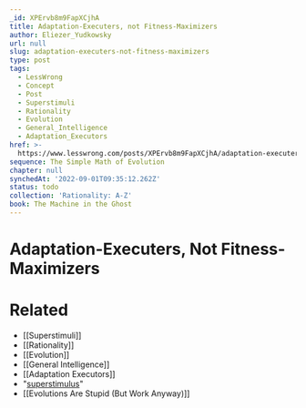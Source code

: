 ```yaml
---
_id: XPErvb8m9FapXCjhA
title: Adaptation-Executers, not Fitness-Maximizers
author: Eliezer_Yudkowsky
url: null
slug: adaptation-executers-not-fitness-maximizers
type: post
tags:
  - LessWrong
  - Concept
  - Post
  - Superstimuli
  - Rationality
  - Evolution
  - General_Intelligence
  - Adaptation_Executors
href: >-
  https://www.lesswrong.com/posts/XPErvb8m9FapXCjhA/adaptation-executers-not-fitness-maximizers
sequence: The Simple Math of Evolution
chapter: null
synchedAt: '2022-09-01T09:35:12.262Z'
status: todo
collection: 'Rationality: A-Z'
book: The Machine in the Ghost
---
```


# Adaptation-Executers, Not Fitness-Maximizers


# Related

- [[Superstimuli]]
- [[Rationality]]
- [[Evolution]]
- [[General Intelligence]]
- [[Adaptation Executors]]
- "[superstimulus](https://www.lesswrong.com/lw/h3/superstimuli_and_the_collapse_of_western/)"
- [[Evolutions Are Stupid (But Work Anyway)]]